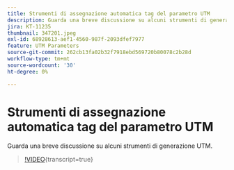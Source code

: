 ```yaml
---
title: Strumenti di assegnazione automatica tag del parametro UTM
description: Guarda una breve discussione su alcuni strumenti di generazione UTM.
jira: KT-11235
thumbnail: 347201.jpeg
exl-id: 68928613-aef1-4560-987f-2093dfef7977
feature: UTM Parameters
source-git-commit: 262cb13fa02b32f7918ebd569720b80078c2b28d
workflow-type: tm+mt
source-wordcount: '30'
ht-degree: 0%

---
```


# Strumenti di assegnazione automatica tag del parametro UTM

Guarda una breve discussione su alcuni strumenti di generazione UTM.

>[!VIDEO](https://video.tv.adobe.com/v/347201/?learn=on){transcript=true}
